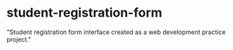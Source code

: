 # student-registration-form
"Student registration form interface created as a web development practice project."
